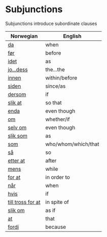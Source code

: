 # Subjunctions

Subjunctions introduce subordinate clauses

| Norwegian | English |
| --- | --- |
| [da](https://www.ordnett.no/search?language=no&phrase=da) | when |
| [før](https://www.ordnett.no/search?language=no&phrase=før) | before |
| [idet](https://www.ordnett.no/search?language=no&phrase=idet) | as |
| [jo...dess](https://www.ordnett.no/search?language=no&phrase=jo...dess) | the...the |
| [innen](https://www.ordnett.no/search?language=no&phrase=innen) | within/before |
| [siden](https://www.ordnett.no/search?language=no&phrase=siden) | since/as |
| [dersom](https://www.ordnett.no/search?language=no&phrase=dersom) | if |
| [slik at](https://www.ordnett.no/search?language=no&phrase=slik%20at) | so that |
| [enda](https://www.ordnett.no/search?language=no&phrase=enda) | even though |
| [om](https://www.ordnett.no/search?language=no&phrase=om) | whether/if |
| [selv om](https://www.ordnett.no/search?language=no&phrase=selv%20om) | even though |
| [slik som](https://www.ordnett.no/search?language=no&phrase=slik%20som) | as |
| [som](https://www.ordnett.no/search?language=no&phrase=som) | who/whom/which/that |
| [så](https://www.ordnett.no/search?language=no&phrase=så) | so |
| [etter at](https://www.ordnett.no/search?language=no&phrase=etter%20at) | after |
| [mens](https://www.ordnett.no/search?language=no&phrase=mens) | while |
| [for at](https://www.ordnett.no/search?language=no&phrase=for%20at) | in order to |
| [når](https://www.ordnett.no/search?language=no&phrase=når) | when |
| [hvis](https://www.ordnett.no/search?language=no&phrase=hvis) | if |
| [till tross for at](https://www.ordnett.no/search?language=no&phrase=till%20tross%20for%20at) | in spite of |
| [slik om](https://www.ordnett.no/search?language=no&phrase=slik%20om) | as if |
| [at](https://www.ordnett.no/search?language=no&phrase=at) | that |
| [fordi](https://www.ordnett.no/search?language=no&phrase=fordi) | because |


